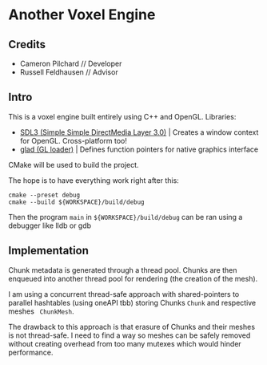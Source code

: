 # Another Voxel Engine
## Credits
- Cameron Pilchard // Developer
- Russell Feldhausen // Advisor

## Intro
This is a voxel engine built entirely using C++ and OpenGL.
Libraries:
- [SDL3 (Simple Simple DirectMedia Layer 3.0)](https://wiki.libsdl.org/SDL3/FrontPage) | Creates a window context for OpenGL. Cross-platform too! 
- [glad (GL loader)](https://github.com/Dav1dde/glad) | Defines function pointers for native graphics interface

CMake will be used to build the project.

The hope is to have everything work right after this:
```
cmake --preset debug
cmake --build ${WORKSPACE}/build/debug
```
Then the program `main` in `${WORKSPACE}/build/debug` can be ran using a debugger like lldb or gdb

## Implementation

Chunk metadata is generated through a thread pool. Chunks are then enqueued into another thread pool for rendering (the creation of the mesh).

I am using a concurrent thread-safe approach with shared-pointers to parallel hashtables (using oneAPI tbb) storing Chunks `Chunk` and respective meshes ` ChunkMesh`. 

The drawback to this approach is that erasure of Chunks and their meshes is not thread-safe. I need to find a way so meshes can be safely removed without creating overhead from too many mutexes which would hinder performance.
